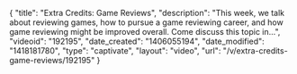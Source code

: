 {
    "title": "Extra Credits: Game Reviews",
    "description": "This week, we talk about reviewing games, how to pursue a game reviewing career, and how game reviewing might be improved overall. Come discuss this topic in...",
    "videoid": "192195",
    "date_created": "1406055194",
    "date_modified": "1418181780",
    "type": "captivate",
    "layout": "video",
    "url": "\/v\/extra-credits-game-reviews\/192195"
}